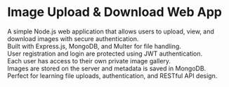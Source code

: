 # Image Upload & Download Web App

A simple Node.js web application that allows users to upload, view, and download images with secure authentication.  
Built with Express.js, MongoDB, and Multer for file handling.  
User registration and login are protected using JWT authentication.  
Each user has access to their own private image gallery.  
Images are stored on the server and metadata is saved in MongoDB.  
Perfect for learning file uploads, authentication, and RESTful API design.

